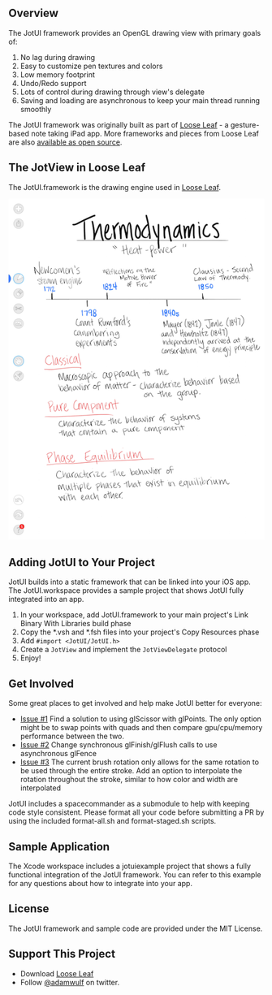 ## Overview

The JotUI framework provides an OpenGL drawing view with primary goals of:

1. No lag during drawing
2. Easy to customize pen textures and colors
3. Low memory footprint
4. Undo/Redo support
5. Lots of control during drawing through view's delegate
6.  Saving and loading are asynchronous to keep your main thread running smoothly

The JotUI framework was originally built as part of [Loose Leaf](http://getlooseleaf.com) - a gesture-based note taking iPad app. More frameworks and pieces from Loose Leaf are also [available as open source](https://getlooseleaf.com/opensource/).


## The JotView in Loose Leaf

The JotUI.framework is the drawing engine used in [Loose Leaf](http://getlooseleaf.com).

![example.jpg](example.png)


## Adding JotUI to Your Project

JotUI builds into a static framework that can be linked into your iOS app. The JotUI.workspace provides a sample project that shows JotUI fully integrated into an app.

1. In your workspace, add JotUI.framework to your main project's Link Binary With Libraries build phase
2. Copy the *.vsh and *.fsh files into your project's Copy Resources phase
3. Add `#import <JotUI/JotUI.h>`
4. Create a `JotView` and implement the `JotViewDelegate` protocol
5. Enjoy!


## Get Involved

Some great places to get involved and help make JotUI better for everyone:

 - [Issue #1](https://github.com/adamwulf/JotUI/issues/1) Find a solution to using glScissor with glPoints. The only option might be to swap points with quads and then compare gpu/cpu/memory performance between the two.
 - [Issue #2](https://github.com/adamwulf/JotUI/issues/2) Change synchronous glFinish/glFlush calls to use asynchronous glFence
 - [Issue #3](https://github.com/adamwulf/JotUI/issues/3) The current brush rotation only allows for the same rotation to be used through the entire stroke. Add an option to interpolate the rotation throughout the stroke, similar to how color and width are interpolated

JotUI includes a spacecommander as a submodule to help with keeping code style consistent. Please format all your code before submitting a PR by using the included format-all.sh and format-staged.sh scripts.


## Sample Application
The Xcode workspace includes a jotuiexample project that shows a fully functional integration of the JotUI framework. You can refer to this example for any questions about how to integrate into your app.


## License
The JotUI framework and sample code are provided under the MIT License.


## Support This Project
 - Download [Loose Leaf](https://itunes.apple.com/us/app/loose-leaf/id625659452?mt=8&uo=4&at=10lNUI)
 - Follow [@adamwulf](http://twitter.com/adamwulf) on twitter.
